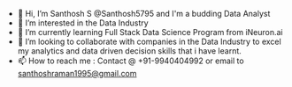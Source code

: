 - 👋 Hi, I’m Santhosh S @Santhosh5795 and I'm a budding Data Analyst
- 👀 I’m interested in the Data Industry
- 🌱 I’m currently learning Full Stack Data Science Program from iNeuron.ai 
- 💞️ I’m looking to collaborate with companies in the Data Industry to excel my analytics and data driven decision skills that i have learnt.
- 📫 How to reach me : Contact @ +91-9940404992 or email to santhoshraman1995@gmail.com

<!---
Santhosh5795/Santhosh5795 is a ✨ special ✨ repository because its `README.md` (this file) appears on your GitHub profile.
You can click the Preview link to take a look at your changes.
--->
